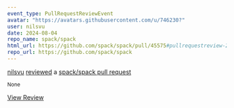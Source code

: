 ```yaml
---
event_type: PullRequestReviewEvent
avatar: "https://avatars.githubusercontent.com/u/746230?"
user: nilsvu
date: 2024-08-04
repo_name: spack/spack
html_url: https://github.com/spack/spack/pull/45575#pullrequestreview-2217272200
repo_url: https://github.com/spack/spack
---
```


<a href='https://github.com/nilsvu' target='_blank'>nilsvu</a> <a href='https://github.com/spack/spack/pull/45575#pullrequestreview-2217272200' target='_blank'>reviewed</a> a <a href='https://github.com/spack/spack/pull/45575' target='_blank'>spack/spack pull request</a>

<small>None</small>

<a href='https://github.com/spack/spack/pull/45575#pullrequestreview-2217272200' target='_blank'>View Review</a>